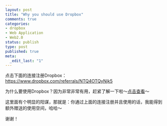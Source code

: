 ```yaml
--- 
layout: post
title: "Why you should use Dropbox"
comments: true
categories: 
- dropbox
- Web Application
- Web2.0
status: publish
type: post
published: true
meta: 
  _edit_last: "1"
---
```

点击下面的连接注册Dropbox：
<a href="https://www.dropbox.com/referrals/NTQ4OTQyNjk5" target="_blank">https://www.dropbox.com/referrals/NTQ4OTQyNjk5</a>

为什么要使用Dropbox？因为非常非常有用，赶紧了解一下啦～<a href="http://www.google.com/search?hl=en&amp;newwindow=1&amp;q=%E4%B8%BA%E4%BB%80%E4%B9%88%E8%A6%81%E4%BD%BF%E7%94%A8dropbox&amp;btnG=Search&amp;aq=f&amp;aqi=&amp;aql=&amp;oq=&amp;gs_rfai=" target="_blank">点击查看</a>～

这里面有个明显的阳谋，那就是：你通过上面的连接注册并且使用的话，我能得到额外赠送的使用空间，哈哈～

谢谢！
